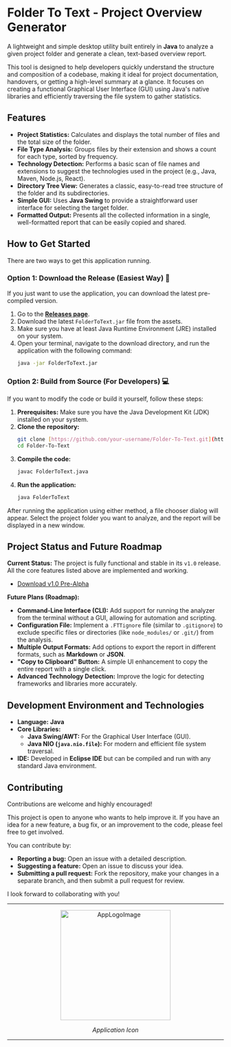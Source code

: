 # Folder To Text - Project Overview Generator

A lightweight and simple desktop utility built entirely in **Java** to analyze a given project folder and generate a clean, text-based overview report.

This tool is designed to help developers quickly understand the structure and composition of a codebase, making it ideal for project documentation, handovers, or getting a high-level summary at a glance. It focuses on creating a functional Graphical User Interface (GUI) using Java's native libraries and efficiently traversing the file system to gather statistics.

## Features

* **Project Statistics:** Calculates and displays the total number of files and the total size of the folder.
* **File Type Analysis:** Groups files by their extension and shows a count for each type, sorted by frequency.
* **Technology Detection:** Performs a basic scan of file names and extensions to suggest the technologies used in the project (e.g., Java, Maven, Node.js, React).
* **Directory Tree View:** Generates a classic, easy-to-read tree structure of the folder and its subdirectories.
* **Simple GUI:** Uses **Java Swing** to provide a straightforward user interface for selecting the target folder.
* **Formatted Output:** Presents all the collected information in a single, well-formatted report that can be easily copied and shared.

## How to Get Started

There are two ways to get this application running.

### Option 1: Download the Release (Easiest Way) 🚀

If you just want to use the application, you can download the latest pre-compiled version.

1.  Go to the **[Releases page](https://github.com/your-username/Folder-To-Text/releases)**.
2.  Download the latest `FolderToText.jar` file from the assets.
3.  Make sure you have at least Java Runtime Environment (JRE) installed on your system.
4.  Open your terminal, navigate to the download directory, and run the application with the following command:
    ```bash
    java -jar FolderToText.jar
    ```

### Option 2: Build from Source (For Developers) 💻

If you want to modify the code or build it yourself, follow these steps:

1.  **Prerequisites:** Make sure you have the Java Development Kit (JDK) installed on your system.
2.  **Clone the repository:**
    ```bash
    git clone [https://github.com/your-username/Folder-To-Text.git](https://github.com/your-username/Folder-To-Text.git)
    cd Folder-To-Text
    ```
3.  **Compile the code:**
    ```bash
    javac FolderToText.java
    ```
4.  **Run the application:**
    ```bash
    java FolderToText
    ```

After running the application using either method, a file chooser dialog will appear. Select the project folder you want to analyze, and the report will be displayed in a new window.

## Project Status and Future Roadmap

**Current Status:** The project is fully functional and stable in its `v1.0` release. All the core features listed above are implemented and working.

- [Download v1.0 Pre-Alpha](https://github.com/SametCirik/FolderToText/releases/tag/v1.0)

**Future Plans (Roadmap):**

- **Command-Line Interface (CLI):** Add support for running the analyzer from the terminal without a GUI, allowing for automation and scripting.
-  **Configuration File:** Implement a `.FTTignore` file (similar to `.gitignore`) to exclude specific files or directories (like `node_modules/` or `.git/`) from the analysis.
- **Multiple Output Formats:** Add options to export the report in different formats, such as **Markdown** or **JSON**.
- **"Copy to Clipboard" Button:** A simple UI enhancement to copy the entire report with a single click.
- **Advanced Technology Detection:** Improve the logic for detecting frameworks and libraries more accurately.

## Development Environment and Technologies

* **Language:** **Java**
* **Core Libraries:**
    * **Java Swing/AWT:** For the Graphical User Interface (GUI).
    * **Java NIO (`java.nio.file`):** For modern and efficient file system traversal.
* **IDE:** Developed in **Eclipse IDE** but can be compiled and run with any standard Java environment.

## Contributing

Contributions are welcome and highly encouraged!

This project is open to anyone who wants to help improve it. If you have an idea for a new feature, a bug fix, or an improvement to the code, please feel free to get involved.

You can contribute by:
- **Reporting a bug:** Open an issue with a detailed description.
- **Suggesting a feature:** Open an issue to discuss your idea.
- **Submitting a pull request:** Fork the repository, make your changes in a separate branch, and then submit a pull request for review.

I look forward to collaborating with you!

---

<p align="center">
   <img width="256" height="256" alt="AppLogoImage" src="https://github.com/user-attachments/assets/4409279f-c7e3-432c-9533-60b492c63206" />
</p>

<p align="center">
   <i>
      Application Icon
   </i>
</p>

---

